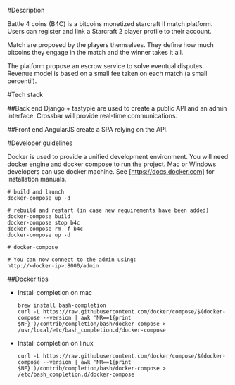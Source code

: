 #Description 

Battle 4 coins (B4C) is a bitcoins monetized starcraft II match platform.
Users can register and link a Starcraft 2 player profile to their account.

Match are proposed by the players themselves. They define how much bitcoins they engage in the match and the winner takes it all.

The platform propose an escrow service to solve eventual disputes.
Revenue model is based on a small fee taken on each match (a small percentil).

#Tech stack

##Back end
Django + tastypie are used to create a public API and an admin interface.
Crossbar will provide real-time communications.

##Front end
AngularJS create a SPA relying on the API.

#Developer guidelines

Docker is used to provide a unified development environment.
You will need docker engine and docker compose to run the project. Mac or Windows developers can use docker machine.
See [https://docs.docker.com] for installation manuals.

	# build and launch
	docker-compose up -d

	# rebuild and restart (in case new requirements have been added)
	docker-compose build
	docker-compose stop b4c
	docker-compose rm -f b4c
	docker-compose up -d

	# docker-compose

	# You can now connect to the admin using:
	http://<docker-ip>:8000/admin

##Docker tips

+ Install completion on mac

	```
	brew install bash-completion
	curl -L https://raw.githubusercontent.com/docker/compose/$(docker-compose --version | awk 'NR==1{print $NF}')/contrib/completion/bash/docker-compose > /usr/local/etc/bash_completion.d/docker-compose
	```

+ Install completion on linux

	```
	curl -L https://raw.githubusercontent.com/docker/compose/$(docker-compose --version | awk 'NR==1{print $NF}')/contrib/completion/bash/docker-compose > /etc/bash_completion.d/docker-compose
	```




